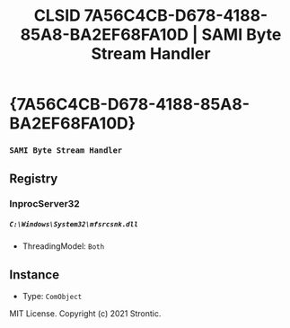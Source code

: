 ﻿---
title: "CLSID 7A56C4CB-D678-4188-85A8-BA2EF68FA10D | SAMI Byte Stream Handler"
excerpt: What is COM-Object CLSID 7A56C4CB-D678-4188-85A8-BA2EF68FA10D?
---

# {7A56C4CB-D678-4188-85A8-BA2EF68FA10D}

### `SAMI Byte Stream Handler`

## Registry


### InprocServer32

##### `C:\Windows\System32\mfsrcsnk.dll`
* ThreadingModel: `Both`

## Instance

* Type: `ComObject`

MIT License. Copyright (c) 2021 Strontic.



